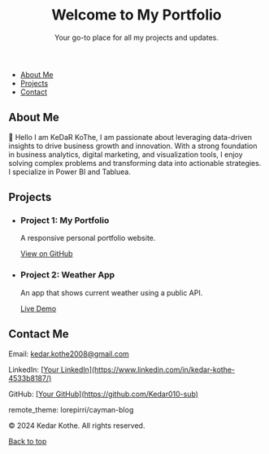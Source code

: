 <header>
    <h1>Welcome to My Portfolio</h1>
    <p>Your go-to place for all my projects and updates.</p>
</header>
<nav>
    <ul>
        <li><a href="#about">About Me</a></li>
        <li><a href="#projects">Projects</a></li>
        <li><a href="#contact">Contact</a></li>
    </ul>
</nav>
<section id="about">
    <h2>About Me</h2>
    <p>👋 Hello I am KeDaR KoThe, I am passionate about leveraging data-driven insights to drive business growth and innovation. With a strong foundation in business analytics, digital marketing, and visualization tools, I enjoy solving complex problems and transforming data into actionable strategies. I specialize in Power BI and Tabluea.</p>
</section>
<section id="projects">
    <h2>Projects</h2>
    <ul>
        <li>
            <h3>Project 1: My Portfolio</h3>
            <p>A responsive personal portfolio website.</p>
            <a href="https://github.com/yourusername/portfolio" target="_blank">View on GitHub</a>
        </li>
        <li>
            <h3>Project 2: Weather App</h3>
            <p>An app that shows current weather using a public API.</p>
            <a href="https://your-weather-app-link.com" target="_blank">Live Demo</a>
        </li>
    </ul>
</section>
<section id="contact">
    <h2>Contact Me</h2>
    <p>Email: <a href="mailto:yourname@example.com">kedar.kothe2008@gmail.com</a></p>
    <p>LinkedIn: <a href="https://linkedin.com/in/yourprofile" target="_blank">[Your LinkedIn](https://www.linkedin.com/in/kedar-kothe-4533b8187/)</a></p>
    <p>GitHub: <a href="https://github.com/yourusername" target="_blank">[Your GitHub](https://github.com/Kedar010-sub)</a></p>
</section>
<footer>
    remote_theme: lorepirri/cayman-blog
    <p>&copy; 2024 Kedar Kothe. All rights reserved.</p>
    <p><a href="#top">Back to top</a></p>
</footer>

